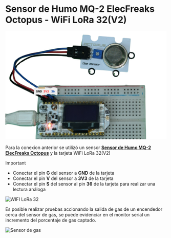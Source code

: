 # Sensor de Humo MQ-2 ElecFreaks Octopus - WiFi LoRa 32(V2)

![Conexion](https://github.com/SantiagoGomezfpv/SensorHumoMQ2-ESP32/blob/main/conexiones.png)

Para la conexion anterior se utilizó un sensor **[Sensor de Humo MQ-2 ElecFreaks Octopus](https://shop.elecfreaks.com/es/products/elecfreaks-octopus-smoke-sensor-mq-2-brick "Sensor de Humo MQ-2 ElecFreaks Octopus")** y la tarjeta WiFi LoRa 32(V2)

>[!IMPORTANT]
> - Conectar el pin **G** del sensor a **GND** de la tarjeta 
> - Conectar el pin **V** del sensor a **3V3** de la tarjeta 
> - Conectar el pin **S** del sensor al pin **36** de la tarjeta para realizar una lectura análoga

![WIFI LoRa 32](https://escapequotes.net/wp-content/uploads/2021/02/WIFI_LoRa_32_V2-Heltec-pinout-diagram-2048x1031.jpg "WIFI LoRa 32")

Es posible realizar pruebas accionando la salida de gas de un encendedor cerca del sensor de gas, se puede evidenciar en el monitor serial un incremento del porcentaje de gas captado.

![Sensor de gas](https://shop.elecfreaks.com/cdn/shop/products/EF04028-1.jpg?v=1663924369)
